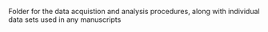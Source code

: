 Folder for the data acquistion and analysis procedures, along with individual data sets used in any manuscripts
